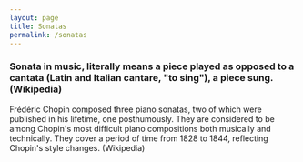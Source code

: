 ```yaml
---
layout: page
title: Sonatas
permalink: /sonatas
---
```


<h3>Sonata in music, literally means a piece played as opposed to a cantata (Latin and Italian cantare, "to sing"), a piece sung. (Wikipedia)</h3>
<p>Frédéric Chopin composed three piano sonatas, two of which were published in his lifetime, one posthumously. They are considered to be among Chopin's most difficult piano compositions both musically and technically. They cover a period of time from 1828 to 1844, reflecting Chopin's style changes. (Wikipedia)</p>
